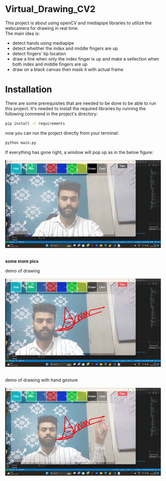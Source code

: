 # Virtual_Drawing_CV2
This project is about using openCV and mediapipe libraries   to utilize the webcamera for drawing in real time.   
The main idea is:   
* detect hands using mediapipe
* detect wheither the index and middle fingers are up
* detect fingers' tip location
* draw a line when only the index finger is up and make a sellection when both index and middle fingers are up
* draw on a black canvas then mask it with actual frame


# Installation
There are some prerequisites that are needed to be done to be able to run this project.
It's needed to install the required libraries by running the following commend in the project's directory:
```bash
pip install -r requirements
```
now you can run the project directly from your terminal:
```bash
python main.py
```
If everything has gone right, a window will  pop up as in the below figure:
<br><br>
<img src="images\Screenshot (24).png">
<br><br>

**some more pics**

demo of drawing
<br><br>
<img src="images\Screenshot (25).png">
<br><br>

demo of drawing with hand gesture
<br><br>
<img src="images\Screenshot (26).png">
<br><br>